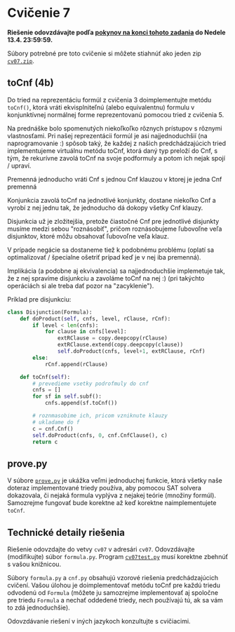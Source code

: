 Cvičenie 7
==========

**Riešenie odovzdávajte podľa
[pokynov na konci tohoto zadania](#technické-detaily-riešenia)
do Nedele 13.4.  23:59:59.**

Súbory potrebné pre toto cvičenie si môžete stiahnúť ako jeden zip
[`cv07.zip`](https://github.com/FMFI-UK-1-AIN-411-2014/udvl/archive/cv07.zip).

toCnf (4b)
----------

Do tried na reprezentáciu formúl z cvičenia 3 doimplementujte metódu `toCnf()`,
ktorá vráti ekvisplniteľnú (alebo equivalentnu) formulu v konjunktívnej
normálnej forme reprezentovanú pomocou tried z cvičenia 5.

Na prednáške bolo spomenutých niekoľkoľko rôznych prístupov s rôznymi
vlastnosťami. Pri našej reprezentácii formúl je asi najjednoduchšií (na
naprogramovanie :) spôsob taký, že každej z našich predchádzajúcich tried
implementujeme virtuálnu metódu toCnf, ktorá daný typ preloží do Cnf, s tým, že
rekurívne zavolá toCnf na svoje podformuly a potom ich nejak spojí / upraví.

Premenná jednoducho vráti Cnf s jednou Cnf klauzou v ktorej je jedna Cnf premenná

Konjunkcia zavolá toCnf na jednotlivé konjunkty, dostane niekoľko Cnf a vyrobí
z nej jednu tak, že jednoducho dá dokopy všetky Cnf klauzy.

Disjunkcia už je zložitejšia, pretože čiastočné Cnf pre jednotlivé disjunkty
musíme medzi sebou "roznásobiť", pričom roznásobujeme ľubovoľne veľa
disjunktov, ktoré môžu obsahovať ľubovoľne veľa klauz.

V prípade negácie sa dostaneme tiež k podobnému problému (oplatí sa
optimalizovať / špecialne ošetriť prípad keď je v nej iba premenná).

Implikácia (a podobne aj ekvivalencia) sa najjednoduchšie implemetuje tak, že z
nej spravíme disjunkciu a zavoláme toCnf na nej :) (pri takýchto operáciách si
ale treba dať pozor na "zacyklenie").

Príklad pre disjunkciu:
```python
class Disjunction(Formula):
    def doProduct(self, cnfs, level, rClause, rCnf):
        if level < len(cnfs):
            for clause in cnfs[level]:
                extRClause = copy.deepcopy(rClause)
                extRClause.extend(copy.deepcopy(clause))
                self.doProduct(cnfs, level+1, extRClause, rCnf)
        else:
            rCnf.append(rClause)

    def toCnf(self):
        # prevedieme vsetky podrofmuly do cnf
        cnfs = []
        for sf in self.subf():
            cnfs.append(sf.toCnf())

        # roznmasobime ich, pricom vzniknute klauzy
        # ukladame do f
        c = cnf.Cnf()
        self.doProduct(cnfs, 0, cnf.CnfClause(), c)
        return c
```

## prove.py

V súbore [`prove.py`](prove.py) je ukážka veľmi jednoduchej funkcie, ktorá
všetky naše doteraz implementované triedy používa, aby pomocou SAT solvera
dokazovala, či nejaká formula vyplýva z nejakej teórie (množiny formúl).
Samozrejme fungovať bude korektne až keď korektne naimplementujete `toCnf`.

## Technické detaily riešenia

Riešenie odovzdajte do vetvy `cv07` v adresári `cv07`.  Odovzdávajte
(modifikujte) súbor `formula.py`. Program [`cv07test.py`](cv07test.py) musí
korektne zbehnúť s vašou knižnicou.

Súbory `formula.py` a `cnf.py` obsahujú vzorové riešenia predchádzajúcich
cvičení.  Vašou úlohou je doimplementovať metódu toCnf pre každú triedu
odvodenú od `Formula` (môžete ju samozrejme implementovať aj spoločne pre
triedu `Formula` a nechať oddedené triedy, nech používajú tú, ak sa vám to
zdá jednoduchšie).

Odovzdávanie riešení v iných jazykoch konzultujte s cvičiacimi.
